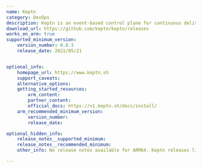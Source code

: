 ```yaml
---
name: Keptn
category: DevOps
description: Keptn is an event-based control plane for continuous delivery and automated operations for cloud-native applications.
download_url: https://github.com/keptn/keptn/releases
works_on_arm: true
supported_minimum_version:
    version_number: 0.8.3
    release_date: 2021/05/21


optional_info:
    homepage_url: https://www.keptn.sh
    support_caveats:
    alternative_options:
    getting_started_resources:
        arm_content:
        partner_content:
        official_docs: https://v1.keptn.sh/docs/install/
    arm_recommended_minimum_version:
        version_number:
        release_date:

optional_hidden_info:
    release_notes__supported_minimum:
    release_notes__recommended_minimum:
    other_info: No release notes available for ARM64. Keptn releases linux-arm64 tar from the initial version 0.8.3. Keptn V1 has reached end of life on 22/12/2023 and has been [replaced](https://github.com/keptn/lifecycle-toolkit).

---
```

